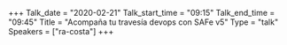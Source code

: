 +++
Talk_date = "2020-02-21"
Talk_start_time = "09:15"
Talk_end_time = "09:45"
Title = "Acompaña tu travesía devops con SAFe v5"
Type = "talk"
Speakers = ["ra-costa"]
+++

